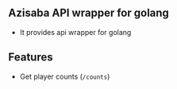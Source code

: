 ## Azisaba API wrapper for golang
- It provides api wrapper for golang

## Features
- Get player counts (`/counts`)
